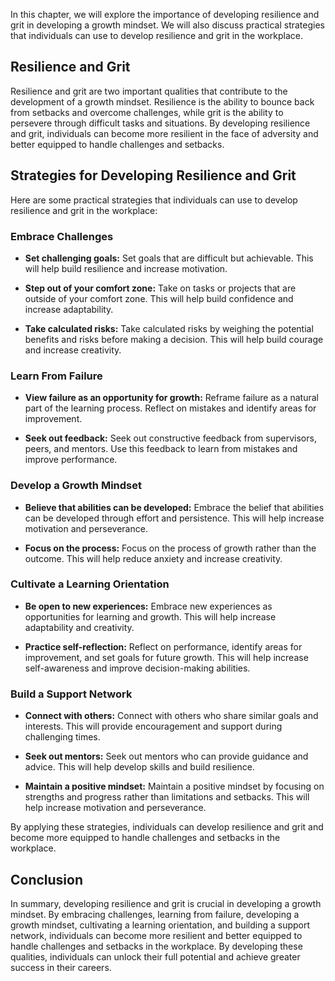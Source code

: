 
In this chapter, we will explore the importance of developing resilience and grit in developing a growth mindset. We will also discuss practical strategies that individuals can use to develop resilience and grit in the workplace.

Resilience and Grit
-------------------

Resilience and grit are two important qualities that contribute to the development of a growth mindset. Resilience is the ability to bounce back from setbacks and overcome challenges, while grit is the ability to persevere through difficult tasks and situations. By developing resilience and grit, individuals can become more resilient in the face of adversity and better equipped to handle challenges and setbacks.

Strategies for Developing Resilience and Grit
---------------------------------------------

Here are some practical strategies that individuals can use to develop resilience and grit in the workplace:

### Embrace Challenges

* **Set challenging goals:** Set goals that are difficult but achievable. This will help build resilience and increase motivation.

* **Step out of your comfort zone:** Take on tasks or projects that are outside of your comfort zone. This will help build confidence and increase adaptability.

* **Take calculated risks:** Take calculated risks by weighing the potential benefits and risks before making a decision. This will help build courage and increase creativity.

### Learn From Failure

* **View failure as an opportunity for growth:** Reframe failure as a natural part of the learning process. Reflect on mistakes and identify areas for improvement.

* **Seek out feedback:** Seek out constructive feedback from supervisors, peers, and mentors. Use this feedback to learn from mistakes and improve performance.

### Develop a Growth Mindset

* **Believe that abilities can be developed:** Embrace the belief that abilities can be developed through effort and persistence. This will help increase motivation and perseverance.

* **Focus on the process:** Focus on the process of growth rather than the outcome. This will help reduce anxiety and increase creativity.

### Cultivate a Learning Orientation

* **Be open to new experiences:** Embrace new experiences as opportunities for learning and growth. This will help increase adaptability and creativity.

* **Practice self-reflection:** Reflect on performance, identify areas for improvement, and set goals for future growth. This will help increase self-awareness and improve decision-making abilities.

### Build a Support Network

* **Connect with others:** Connect with others who share similar goals and interests. This will provide encouragement and support during challenging times.

* **Seek out mentors:** Seek out mentors who can provide guidance and advice. This will help develop skills and build resilience.

* **Maintain a positive mindset:** Maintain a positive mindset by focusing on strengths and progress rather than limitations and setbacks. This will help increase motivation and perseverance.

By applying these strategies, individuals can develop resilience and grit and become more equipped to handle challenges and setbacks in the workplace.

Conclusion
----------

In summary, developing resilience and grit is crucial in developing a growth mindset. By embracing challenges, learning from failure, developing a growth mindset, cultivating a learning orientation, and building a support network, individuals can become more resilient and better equipped to handle challenges and setbacks in the workplace. By developing these qualities, individuals can unlock their full potential and achieve greater success in their careers.
